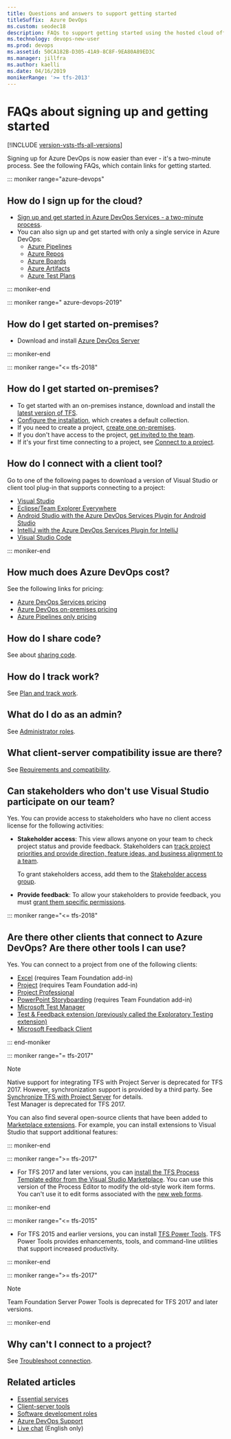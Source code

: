 ```yaml
---
title: Questions and answers to support getting started
titleSuffix:  Azure DevOps
ms.custom: seodec18
description: FAQs to support getting started using the hosted cloud offering and on-premises offering of Azure DevOps
ms.technology: devops-new-user 
ms.prod: devops
ms.assetid: 50CA182B-D305-41A9-8C8F-9EA80A89ED3C
ms.manager: jillfra
ms.author: kaelli
ms.date: 04/16/2019
monikerRange: '>= tfs-2013'
---
```


# FAQs about signing up and getting started

[!INCLUDE [version-vsts-tfs-all-versions](../_shared/version-vsts-tfs-all-versions.md)]

Signing up for Azure DevOps is now easier than ever - it's a two-minute process. See the following FAQs, which contain links for getting started.

::: moniker range="azure-devops"

## How do I sign up for the cloud?

- [Sign up and get started in Azure DevOps Services - a two-minute process](../organizations/accounts/create-organization.md).
- You can also sign up and get started with only a single service in Azure DevOps:
  - [Azure Pipelines](../pipelines/get-started/pipelines-sign-up.md)
  - [Azure Repos](../repos/get-started/sign-up-invite-teammates.md)
  - [Azure Boards](../boards/get-started/sign-up-invite-teammates.md)
  - [Azure Artifacts](../artifacts/index.md)
  - [Azure Test Plans](../test-plans/index.md)

::: moniker-end

::: moniker range=" azure-devops-2019"

## How do I get started on-premises?

- Download and install [Azure DevOps Server](https://azure.microsoft.com/services/devops/server/)

::: moniker-end

::: moniker range="<= tfs-2018"

## How do I get started on-premises?

- To get started with an on-premises instance, download and install the [latest version of TFS](https://visualstudio.microsoft.com/downloads/). 
- [Configure the installation](/azure/devops/server/install/get-started), which creates a default  collection.
- If you need to create a project, [create one on-premises](../organizations/projects/create-project.md).
- If you don't have access to the project, [get invited to the team](../organizations/security/add-users-team-project.md).  
- If it's your first time connecting to a project, see [Connect to a project](../organizations/projects/connect-to-projects.md).  

## How do I connect with a client tool?

Go to one of the following pages to download a version of Visual Studio or client tool plug-in that supports connecting to a project:

- [Visual Studio](https://visualstudio.microsoft.com/downloads/) 
- [Eclipse/Team Explorer Everywhere](/../java/download-eclipse-plug-in.md)  
- [Android Studio with the Azure DevOps Services Plugin for Android Studio](/../java/download-android-studio-plug-in.md)
- [IntelliJ with the Azure DevOps Services Plugin for IntelliJ](/../java/download-intellij-plug-in.md)
- [Visual Studio Code](/../java/vscode-extension.md)

::: moniker-end

## How much does Azure DevOps cost?

See the following links for pricing:

- [Azure DevOps Services pricing](https://azure.microsoft.com/pricing/details/devops/azure-devops-services/)
- [Azure DevOps on-premises pricing](https://azure.microsoft.com/pricing/details/devops/on-premises/)
- [Azure Pipelines only pricing](https://azure.microsoft.com/pricing/details/devops/azure-pipelines/)

## How do I share code?

See about [sharing code](roles.md#software-developers).

## How do I track work?

See [Plan and track work](plan-track-work.md).

## What do I do as an admin?

See [Administrator roles](roles.md#administrator-roles).

## What client-server compatibility issue are there?

See [Requirements and compatibility](/azure/devops/server/requirements).  

## Can stakeholders who don't use Visual Studio participate on our team?

Yes. You can provide access to stakeholders who have no client access license for the following activities:  

- **Stakeholder access**: This view allows anyone on your team to check project status and provide feedback. Stakeholders can [track project priorities and provide direction, feature ideas, and business alignment to a team](../organizations/security/get-started-stakeholder.md).  
  
     To grant stakeholders access, add them to the [Stakeholder access group](../organizations/security/change-access-levels.md).  
  
- **Provide feedback**: To allow your stakeholders to provide feedback, you must [grant them specific permissions](../project/feedback/give-permissions-feedback.md).  

::: moniker range="<= tfs-2018"

## Are there other clients that connect to Azure DevOps? Are there other tools I can use?

Yes. You can connect to a project from one of the following clients:

- [Excel](../boards/backlogs/office/bulk-add-modify-work-items-excel.md) (requires Team Foundation add-in)  
- [Project](../boards/backlogs/office/create-your-backlog-tasks-using-project.md)  (requires Team Foundation add-in)  
- [Project Professional](../reference/tfs-ps-sync/synchronize-tfs-project-server.md)
- [PowerPoint Storyboarding](../boards/backlogs/office/storyboard-your-ideas-using-powerpoint.md) (requires Team Foundation add-in)  
- [Microsoft Test Manager](https://msdn.microsoft.com/library/jj635157.aspx)  
- [Test & Feedback extension (previously called the Exploratory Testing extension)](../test/provide-stakeholder-feedback.md)
- [Microsoft Feedback Client](../project/feedback/give-feedback.md)  

::: end-moniker

::: moniker range="= tfs-2017"

>[!NOTE]  
>Native support for integrating TFS with Project Server is deprecated for TFS 2017. However, synchronization support is provided by a third party. See [Synchronize TFS with Project Server](../reference/tfs-ps-sync/sync-ps-tfs.md) for details.  
>Test Manager is deprecated for TFS 2017.

You can also find several open-source clients that have been added to [Marketplace extensions](https://marketplace.visualstudio.com). For example, you can install extensions to Visual Studio that support additional features:

::: moniker-end

::: moniker range=">= tfs-2017"

- For TFS 2017 and later versions, you can [install the TFS Process Template editor from the Visual Studio Marketplace](https://marketplace.visualstudio.com/items?itemName=KarthikBalasubramanianMSFT.TFSProcessTemplateEditor). You can use this version of the Process Editor to modify the old-style work item forms. You can't use it to edit forms associated with the [new web forms](../reference/process/new-work-item-experience.md).

::: moniker-end

::: moniker range="<= tfs-2015"

- For TFS 2015 and earlier versions, you can install [TFS Power Tools](https://marketplace.visualstudio.com/items?itemName=TFSPowerToolsTeam.MicrosoftVisualStudioTeamFoundationServer2015Power). TFS Power Tools provides enhancements, tools, and command-line utilities that support increased productivity.

::: moniker-end

::: moniker range=">= tfs-2017"

> [!NOTE]  
> Team Foundation Server Power Tools is deprecated for TFS 2017 and later versions.

::: moniker-end

## Why can't I connect to a project?

See [Troubleshoot connection](troubleshoot-connection.md).

## Related articles

- [Essential services](services.md)
- [Client-server tools](tools.md)
- [Software development roles](roles.md)
- [Azure DevOps Support](https://azure.microsoft.com/support/devops/)
- [Live chat](https://visualstudio.microsoft.com/vs/support/#talktous) (English only)


